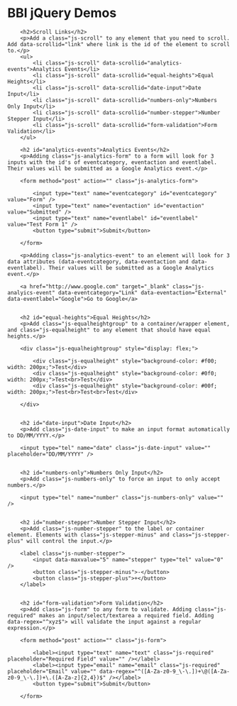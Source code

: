 <h1>BBI jQuery Demos</h1>

		<h2>Scroll Links</h2>
		<p>Add a class="js-scroll" to any element that you need to scroll. Add data-scrollid="link" where link is the id of the element to scroll to.</p>
		<ul>
			<li class="js-scroll" data-scrollid="analytics-events">Analytics Events</li>
			<li class="js-scroll" data-scrollid="equal-heights">Equal Heights</li>
			<li class="js-scroll" data-scrollid="date-input">Date Input</li>
			<li class="js-scroll" data-scrollid="numbers-only">Numbers Only Input</li>
			<li class="js-scroll" data-scrollid="number-stepper">Number Stepper Input</li>
			<li class="js-scroll" data-scrollid="form-validation">Form Validation</li>
		</ul>

		<h2 id="analytics-events">Analytics Events</h2>
		<p>Adding class="js-analytics-form" to a form will look for 3 inputs with the id's of eventcategory, eventaction and eventlabel. Their values will be submitted as a Google Analytics event.</p>

		<form method="post" action="" class="js-analytics-form">

			<input type="text" name="eventcategory" id="eventcategory" value="Form" />
			<input type="text" name="eventaction" id="eventaction" value="Submitted" />
			<input type="text" name="eventlabel" id="eventlabel" value="Test Form 1" />
			<button type="submit">Submit</button>

		</form>

		<p>Adding class="js-analytics-event" to an element will look for 3 data attributes (data-eventcategory, data-eventaction and data-eventlabel). Their values will be submitted as a Google Analytics event.</p>

		<a href="http://www.google.com" target="_blank" class="js-analyics-event" data-eventcategory="Link" data-eventaction="External" data-eventlabel="Google">Go to Google</a>


		<h2 id="equal-heights">Equal Heights</h2>
		<p>Add class="js-equalheightgroup" to a container/wrapper element, and class="js-equalheight" to any element that should have equal heights.</p>

		<div class="js-equalheightgroup" style="display: flex;">

			<div class="js-equalheight" style="background-color: #f00; width: 200px;">Test</div>
			<div class="js-equalheight" style="background-color: #0f0; width: 200px;">Test<br>Test</div>
			<div class="js-equalheight" style="background-color: #00f; width: 200px;">Test<br>Test<br>Test</div>

		</div>


		<h2 id="date-input">Date Input</h2>
		<p>Add class="js-date-input" to make an input format automatically to DD/MM/YYYY.</p>

		<input type="tel" name="date" class="js-date-input" value="" placeholder="DD/MM/YYYY" />


		<h2 id="numbers-only">Numbers Only Input</h2>
		<p>Add class="js-numbers-only" to force an input to only accept numbers.</p>

		<input type="tel" name="number" class="js-numbers-only" value="" />


		<h2 id="number-stepper">Number Stepper Input</h2>
		<p>Add class="js-number-stepper" to the label or container element. Elements with class="js-stepper-minus" and class="js-stepper-plus" will control the input.</p>

		<label class="js-number-stepper">
			<input data-maxvalue="5" name="stepper" type="tel" value="0" />
			<button class="js-stepper-minus">-</button>
			<button class="js-stepper-plus">+</button>
		</label>


		<h2 id="form-validation">Form Validation</h2>
		<p>Add class="js-form" to any form to validate. Adding class="js-required" makes an input/select/textarea a required field. Adding data-regex="^xyz$"> will validate the input against a regular expression.</p>

		<form method="post" action="" class="js-form">

			<label><input type="text" name="text" class="js-required" placeholder="Required Field" value="" /></label>
			<label><input type="email" name="email" class="js-required" placeholder="Email" value="" data-regex="^([A-Za-z0-9_\-\.])+\@([A-Za-z0-9_\-\.])+\.([A-Za-z]{2,4})$" /></label>
			<button type="submit">Submit</button>

		</form>
